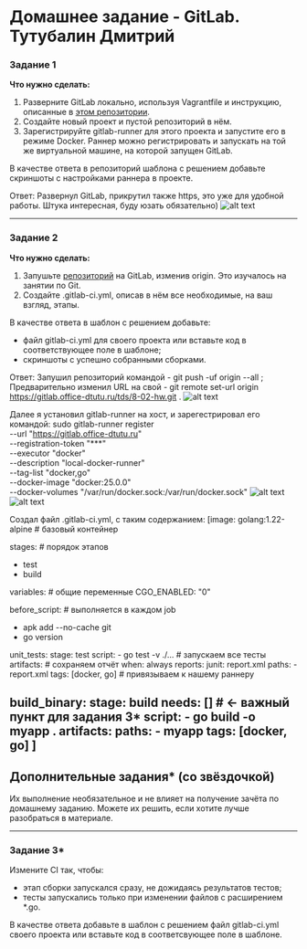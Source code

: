 # Домашнее задание  - GitLab. Тутубалин Дмитрий

### Задание 1

**Что нужно сделать:**

1. Разверните GitLab локально, используя Vagrantfile и инструкцию, описанные в [этом репозитории](https://github.com/netology-code/sdvps-materials/tree/main/gitlab).   
2. Создайте новый проект и пустой репозиторий в нём.
3. Зарегистрируйте gitlab-runner для этого проекта и запустите его в режиме Docker. Раннер можно регистрировать и запускать на той же виртуальной машине, на которой запущен GitLab.

В качестве ответа в репозиторий шаблона с решением добавьте скриншоты с настройками раннера в проекте.

Ответ: 
Развернул GitLab, прикрутил также https, это уже для удобной работы. Штука интересная, буду юзать обязательно)
 ![alt text](screenshot/1#Web_GitLab.png)

---

### Задание 2

**Что нужно сделать:**

1. Запушьте [репозиторий](https://github.com/netology-code/sdvps-materials/tree/main/gitlab) на GitLab, изменив origin. Это изучалось на занятии по Git.
2. Создайте .gitlab-ci.yml, описав в нём все необходимые, на ваш взгляд, этапы.

В качестве ответа в шаблон с решением добавьте: 
   
 * файл gitlab-ci.yml для своего проекта или вставьте код в соответствующее поле в шаблоне; 
 * скриншоты с успешно собранными сборками.
 
 Ответ: 
 Запушил репозиторий командой - git push -uf origin --all ;
 Предварительно изменил URL на свой - git remote set-url origin https://gitlab.office-dtutu.ru/tds/8-02-hw.git .
 ![alt text](screenshot/2#push.png)

 Далее я установил gitlab-runner на хост, и зарегестрировал его командой: 
 sudo gitlab-runner register \
  --url "https://gitlab.office-dtutu.ru" \
  --registration-token "***" \
  --executor "docker" \
  --description "local-docker-runner" \
  --tag-list "docker,go" \
  --docker-image "docker:25.0.0" \
  --docker-volumes "/var/run/docker.sock:/var/run/docker.sock"
  ![alt text](screenshot/2#runner.png)
  ![alt text](screenshot/2#online_runner.png)

Создал файл .gitlab-ci.yml, с таким содержанием:
[image: golang:1.22-alpine            # базовый контейнер

stages:                              # порядок этапов
  - test
  - build

variables:                           # общие переменные
  CGO_ENABLED: "0"

before_script:                       # выполняется в каждом job
  - apk add --no-cache git
  - go version

unit_tests:
  stage: test
  script:
    - go test -v ./...               # запускаем все тесты
  artifacts:                         # сохраняем отчёт
    when: always
    reports:
      junit: report.xml
    paths:
      - report.xml
  tags: [docker, go]                 # привязываем к нашему раннеру

build_binary:
  stage: build
  needs: []                          # ← важный пункт для задания 3*
  script:
    - go build -o myapp .
  artifacts:
    paths:
      - myapp
  tags: [docker, go]
]
---
## Дополнительные задания* (со звёздочкой)

Их выполнение необязательное и не влияет на получение зачёта по домашнему заданию. Можете их решить, если хотите лучше разобраться в материале.

---

### Задание 3*

Измените CI так, чтобы:

 - этап сборки запускался сразу, не дожидаясь результатов тестов;
 - тесты запускались только при изменении файлов с расширением *.go.

В качестве ответа добавьте в шаблон с решением файл gitlab-ci.yml своего проекта или вставьте код в соответсвующее поле в шаблоне.